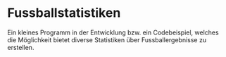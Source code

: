 # Fussballstatistiken
Ein kleines Programm in der Entwicklung bzw. ein Codebeispiel, welches die Möglichkeit bietet diverse Statistiken über Fussballergebnisse zu erstellen.
